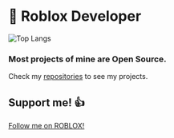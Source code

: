 # 📝 Roblox Developer
![Top Langs](https://github-readme-stats.vercel.app/api/top-langs/?username=ivadsiuls&layout=compact&theme=tokyonight)

### Most projects of mine are Open Source.

Check my [repositories](https://github.com/ivadsiuls?tab=repositories) to see my projects.

## Support me! 👍

[Follow me on ROBLOX!](https://www.roblox.com/users/5048508312/profile)
